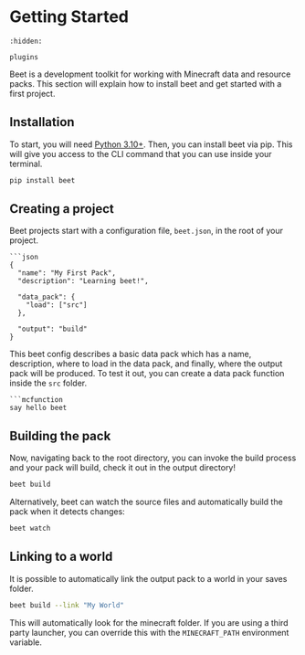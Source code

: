 # Getting Started
```{toctree}
:hidden:

plugins
```
Beet is a development toolkit for working with Minecraft data and resource packs. This section will explain how to install beet and get started with a first project.

## Installation
To start, you will need [Python 3.10+](https://python.org/). Then, you can install beet via pip. This will give you access to the CLI command that you can use inside your terminal.
```bash
pip install beet
```

## Creating a project
Beet projects start with a configuration file, `beet.json`, in the root of your project.

```{tab} beet.json
```json
{
  "name": "My First Pack",
  "description": "Learning beet!",

  "data_pack": {
    "load": ["src"]
  },

  "output": "build"
}
```

This beet config describes a basic data pack which has a name, description, where to load in the data pack, and finally, where the output pack will be produced. To test it out, you can create a data pack function inside the `src` folder.

```{tab} src/data/example/function/hello.mcfunction
```mcfunction
say hello beet
```

## Building the pack
Now, navigating back to the root directory, you can invoke the build process and your pack will build, check it out in the output directory!
```bash
beet build
```

Alternatively, beet can watch the source files and automatically build the pack when it detects changes:
```bash
beet watch
```

## Linking to a world
It is possible to automatically link the output pack to a world in your saves folder.
```bash
beet build --link "My World"
```

This will automatically look for the minecraft folder. If you are using a third party launcher, you can override this with the `MINECRAFT_PATH` environment variable.
